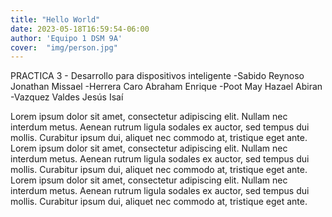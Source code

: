```yaml
---
title: "Hello World"
date: 2023-05-18T16:59:54-06:00
author: 'Equipo 1 DSM 9A'
cover:  "img/person.jpg"
---
```


PRACTICA 3 - Desarrollo para dispositivos inteligente
-Sabido Reynoso Jonathan Missael
-Herrera Caro Abraham Enrique
-Poot May Hazael Abiran
-Vazquez Valdes Jesús Isaí

<!--more-->

Lorem ipsum dolor sit amet, consectetur adipiscing elit. Nullam nec interdum metus. Aenean rutrum ligula sodales ex auctor, sed tempus dui mollis. Curabitur ipsum dui, aliquet nec commodo at, tristique eget ante.
Lorem ipsum dolor sit amet, consectetur adipiscing elit. Nullam nec interdum metus. Aenean rutrum ligula sodales ex auctor, sed tempus dui mollis. Curabitur ipsum dui, aliquet nec commodo at, tristique eget ante.
Lorem ipsum dolor sit amet, consectetur adipiscing elit. Nullam nec interdum metus. Aenean rutrum ligula sodales ex auctor, sed tempus dui mollis. Curabitur ipsum dui, aliquet nec commodo at, tristique eget ante.